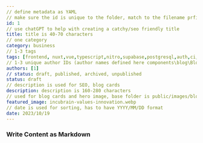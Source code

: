 ```yaml
---
// define metadata as YAML
// make sure the id is unique to the folder, match to the filename prfix
id: 1
// use chatGPT to help with creating a catchy/seo friendly title
title: title is 40-70 characters
// one category
category: business
// 1-3 tags
tags: [frontend, nuxt,vue,typescript,nitro,supabase,postgresql,auth,ci,tailwindcss,learning,code quality,testing,productivity,culture]
// 1-3 unique author IDs (author names defined here components\blog\BlogAuthor.vue)
authors: [1]
// status: draft, published, archived, unpublished
status: draft
// description is used for SEO, blog cards
description: description is 160-280 characters
// used for blog cards and hero image, base folder is public/images/blog
featured_image: incubrain-values-innovation.webp
// date is used for sorting, has to have YYYY/MM/DD format
date: 2023/10/19
---
```


### Write Content as Markdown
